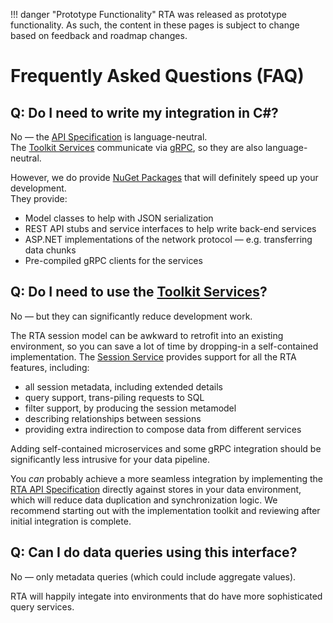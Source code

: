 
!!! danger "Prototype Functionality"
    RTA was released as prototype functionality. As such, the content in these pages is subject to change based on feedback and roadmap changes.
# Frequently Asked Questions (FAQ)

## Q: Do I need to write my integration in C#?

No &mdash; the [API Specification](../api/index.md) is language-neutral.  
The [Toolkit Services](../services/index.md) communicate via [gRPC](https://grpc.io/), so they are also language-neutral.

However, we do provide [NuGet Packages](../downloads.md/#nuget-packages) that will definitely speed up your development.  
They provide:

* Model classes to help with JSON serialization
* REST API stubs and service interfaces to help write back-end services
* ASP.NET implementations of the network protocol &mdash; e.g. transferring data chunks
* Pre-compiled gRPC clients for the services

## Q: Do I need to use the [Toolkit Services](../services/index.md)?

No &mdash; but they can significantly reduce development work.

The RTA session model can be awkward to retrofit into an existing environment, so you can save a lot of time by dropping-in a self-contained implementation. The [Session Service](../services/rta-sessionsvc/README.md) provides support for all the RTA features, including:

* all session metadata, including extended details
* query support, trans-piling requests to SQL
* filter support, by producing the session metamodel
* describing relationships between sessions
* providing extra indirection to compose data from different services

Adding self-contained microservices and some gRPC integration should be significantly less intrusive for your data pipeline.

You _can_ probably achieve a more seamless integration by implementing the [RTA API Specification](../api/index.md) directly against stores in your data environment, which will reduce data duplication and synchronization logic. We recommend starting out with the implementation toolkit and reviewing after initial integration is complete.

## Q: Can I do data queries using this interface?

No &mdash; only metadata queries (which could include aggregate values).

RTA will happily integate into environments that do have more sophisticated query services.
